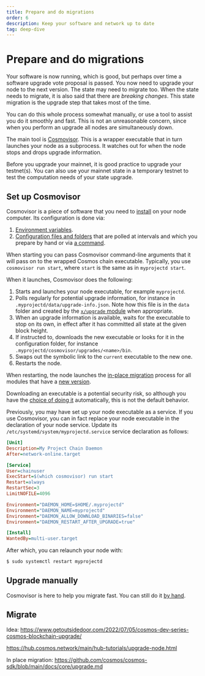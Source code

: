 ```yaml
---
title: Prepare and do migrations
order: 6
description: Keep your software and network up to date
tag: deep-dive
---
```


# Prepare and do migrations

Your software is now running, which is good, but perhaps over time a software upgrade vote proposal is passed. You now need to upgrade your node to the next version. The state may need to migrate too. When the state needs to migrate, it is also said that there are _breaking changes_. This state migration is the upgrade step that takes most of the time.

You can do this whole process somewhat manually, or use a tool to assist you do it smoothly and fast. This is not an unreasonable concern, since when you perform an upgrade all nodes are simultaneously down.

The main tool is [Cosmovisor](https://docs.cosmos.network/main/run-node/cosmovisor.html). This is a wrapper executable that in turn launches your node as a subprocess. It watches out for when the node stops and drops upgrade information.

Before you upgrade your mainnet, it is good practice to upgrade your testnet(s). You can also use your mainnet state in a temporary testnet to test the computation needs of your state upgrade.

<!-- TODO at which versions does the below apply? Anyway we want to use the latest advised way -->

## Set up Cosmovisor

Cosmovisor is a piece of software that you need to [install](https://docs.cosmos.network/main/run-node/cosmovisor.html#installation) on your node computer. Its configuration is done via:

1. [Environment variables](https://docs.cosmos.network/main/run-node/cosmovisor.html#command-line-arguments-and-environment-variables).
2. [Configuration files and folders](https://docs.cosmos.network/main/run-node/cosmovisor.html#folder-layout) that are polled at intervals and which you prepare by hand or via [a command](https://dodocs.cosmos.network/mainun-node/cosmovisor.html#initialization).

When starting you can pass Cosmovisor command-line arguments that it will pass on to the wrapped Cosmos chain executable. Typically, you use `cosmovisor run start`, where `start` is the same as in `myprojectd start`.

When it launches, Cosmovisor does the following:

1. Starts and launches your node executable, for example `myprojectd`.
2. Polls regularly for potential upgrade information, for instance in `.myprojectd/data/upgrade-info.json`. Note how this file is in the `data` folder and created by the [`x/upgrade` module](https://docs.cosmos.network/main/building-modules/upgrade.html) when appropriate.
3. When an upgrade information is available, waits for the executable to stop on its own, in effect after it has committed all state at the given block height.
4. If instructed to, downloads the new executable or looks for it in the configuration folder, for instance `.myprojectd/cosmovisor/upgrades/<name>/bin`.
5. Swaps out the symbolic link to the `current` executable to the new one.
6. Restarts the node.

When restarting, the node launches the [in-place migration](https://docs.cosmos.network/main/core/upgrade.html) process for all modules that have a [new version](https://dodocs.cosmos.network/mainore/upgrade.html#tracking-module-versions).

Downloading an executable is a potential security risk, so although you have the [choice of doing it](https://docs.cosmos.network/main/run-node/cosmovisor.html#auto-download) automatically, this is not the default behavior.

Previously, you may have set up your node executable as a service. If you use Cosmovisor, you can in fact replace your node executable in the declaration of your node service. Update its ``/etc/systemd/system/myprojectd.service`` service declaration as follows:

```ini
[Unit]
Description=My Project Chain Daemon
After=network-online.target

[Service]
User=chainuser
ExecStart=$(which cosmovisor) run start
Restart=always
RestartSec=3
LimitNOFILE=4096

Environment="DAEMON_HOME=$HOME/.myprojectd"
Environment="DAEMON_NAME=myprojectd"
Environment="DAEMON_ALLOW_DOWNLOAD_BINARIES=false"
Environment="DAEMON_RESTART_AFTER_UPGRADE=true"

[Install]
WantedBy=multi-user.target
```

After which, you can relaunch your node with:

```sh
$ sudo systemctl restart myprojectd
```

## Upgrade manually

Cosmovisor is here to help you migrate fast. You can still do it [by hand](https://hub.cosmos.network/main/hub-tutorials/upgrade-node.html#manual-software-upgrade).

## Migrate

Idea: https://www.getoutsidedoor.com/2022/07/05/cosmos-dev-series-cosmos-blockchain-upgrade/

https://hub.cosmos.network/main/hub-tutorials/upgrade-node.html

In place migration: https://github.com/cosmos/cosmos-sdk/blob/main/docs/core/upgrade.md